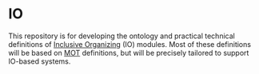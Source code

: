 # IO
This repository is for developing the ontology and practical technical definitions of [Inclusive Organizing](https://docs.google.com/document/d/1_KwMbdghVVv1FODuy21QsXXXHsAKTLGc0YGT64oh0mg/edit?usp=sharing) (IO) modules.  Most of these definitions will be based on [MOT](https://github.com/gcassel/Modular-Organizing-Terminology) definitions, but will be precisely tailored to support IO-based systems.
